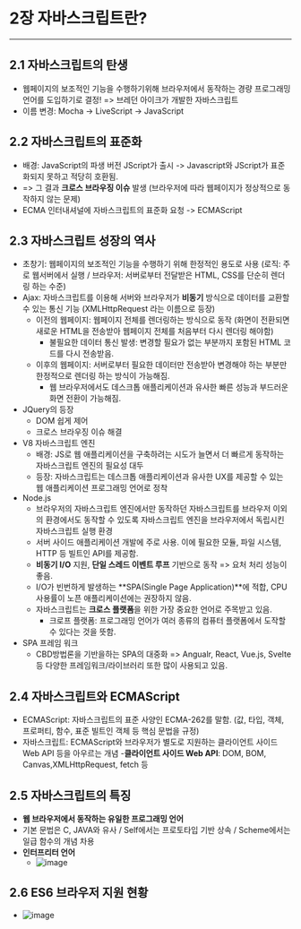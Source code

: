 # 2장 자바스크립트란?
---


## 2.1 자바스크립트의 탄생
- 웹페이지의 보조적인 기능을 수행하기위해 브라우저에서 동작하는 경량 프로그래밍 언어를 도입하기로 결정! => 브레던 아이크가 개발한 자바스크립트
- 이름 변경: Mocha -> LiveScript -> JavaScript

## 2.2 자바스크립트의 표준화
- 배경: JavaScript의 파생 버전 JScript가 출시 -> Javascript와 JScript가 표준화되지 못하고 적당히 호환됨.
- => 그 결과 **크로스 브라우징 이슈** 발생 (브라우저에 따라 웹페이지가 정상적으로 동작하지 않는 문제)
- ECMA 인터내셔널에 자바스크립트의 표준화 요청 -> ECMAScript

## 2.3 자바스크립트 성장의 역사
- 초창기: 웹페이지의 보조적인 기능을 수행하기 위해 한정적인 용도로 사용 (로직: 주로 웹서버에서 실행 /  브라우저: 서버로부터 전달받은 HTML, CSS를 단순히 렌더링 하는 수준)
- Ajax: 자바스크립트를 이용해 서버와 브라우저가 **비동기** 방식으로 데이터를 교환할 수 있는 통신 기능 (XMLHttpRequest 라는 이름으로 등장)
  - 이전의 웹페이지: 웹페이지 전체를 렌더링하는 방식으로 동작 (화면이 전환되면 새로운 HTML을 전송받아 웹페이지 전체를 처음부터 다시 렌더링 해야함)
    - 불필요한 데이터 통신 발생: 변경할 필요가 없는 부분까지 포함된 HTML 코드를 다시 전송받음.   
  - 이후의 웹페이지: 서버로부터 필요한 데이터만 전송받아 변경해야 하는 부분만 한정적으로 렌더링 하는 방식이 가능해짐.
    - 웹 브라우저에서도 데스크톱 애플리케이션과 유사한 빠른 성능과 부드러운 화면 전환이 가능해짐.
- JQuery의 등장
  - DOM 쉽게 제어
  - 크로스 브라우징 이슈 해결
- V8 자바스크립트 엔진
  - 배경: JS로 웹 애플리케이션을 구축하려는 시도가 늘면서 더 빠르게 동작하는 자바스크립트 엔진의 필요성 대두
  - 등장: 자바스크립트는 데스크톱 애플리케이션과 유사한 UX를 제공할 수 있는 웹 애플리케이션 프로그래밍 언어로 정착
- Node.js
  - 브라우저의 자바스크립트 엔진에서만 동작하던 자바스크립트를 브라우저 이외의 환경에서도 동작할 수 있도록 자바스크립트 엔진을 브라우저에서 독립시킨 자바스크립트 실행 환경
  - 서버 사이드 애플리케이션 개발에 주로 사용. 이에 필요한 모듈, 파일 시스템, HTTP 등 빌트인 API를 제공함.
  - **비동기 I/O** 지원, **단일 스레드 이벤트 루프** 기반으로 동작 => 요처 처리 성능이 좋음.
  - I/O가 빈번하게 발생하는 **SPA(Single Page Application)**에 적합, CPU 사용률이 노픈 애플리케이션에는 권장하지 않음.
  - 자바스크립트는 **크로스 플랫폼**을 위한 가장 중요한 언어로 주목받고 있음.
    - 크로프 플랫폼: 프로그래밍 언어가 여러 종류의 컴퓨터 플랫폼에서 도작할 수 있다는 것을 뜻함.
- SPA 프레임 워크
  - CBD방법론을 기반을하는 SPA의 대중화 => Angualr, React, Vue.js, Svelte 등 다양한 프레임워크/라이브러리 또한 많이 사용되고 있음.

## 2.4 자바스크립트와 ECMAScript
- ECMAScript: 자바스크립트의 표준 사양인 ECMA-262를 말함. (값, 타입, 객체, 프로퍼티, 함수, 표준 빌트인 객체 등 핵심 문법을 규정)
- 자바스크립트: ECMAScript와 브라우저가 별도로 지원하는 클라이언트 사이드 Web API 등을 아우르는 개념
  -**클라이언트 사이드 Web API**: DOM, BOM, Canvas,XMLHttpRequest, fetch 등

## 2.5 자바스크립트의 특징
- **웹 브라우저에서 동작하는 유일한 프로그래밍 언어**
- 기본 문법은 C, JAVA와 유사 / Self에서는 프로토타입 기반 상속 / Scheme에서는 일급 함수의 개념 차용
- **인터프리터 언어**
  - ![image](https://github.com/user-attachments/assets/17089409-fe49-4ac7-badc-d642af92100b)


## 2.6 ES6 브라우저 지원 현황
- ![image](https://github.com/user-attachments/assets/96975835-7718-4009-8104-6bec617da969)


